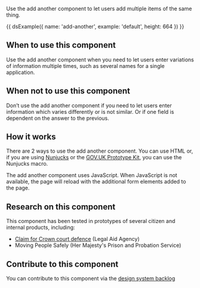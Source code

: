 Use the add another component to let users add multiple items of the same thing.

{{ dsExample({
  name: 'add-another',
  example: 'default',
  height: 664
}) }}

## When to use this component

Use the add another component when you need to let users enter variations of information multiple times, such as several names for a single application.

## When not to use this component

Don’t use the add another component if you need to let users enter information which varies differently or is not similar. Or if one field is dependent on the answer to the previous.

## How it works

There are 2 ways to use the add another component. You can use HTML or, if you are using [Nunjucks](https://mozilla.github.io/nunjucks/) or the [GOV.UK Prototype Kit](https://govuk-prototype-kit.herokuapp.com/), you can use the Nunjucks macro.

The add another component uses JavaScript. When JavaScript is not available, the page will reload with the additional form elements added to the page.

## Research on this component

This component has been tested in prototypes of several citizen and internal products, including:

- [Claim for Crown court defence](https://claim-crown-court-defence.service.gov.uk/) (Legal Aid Agency)
- Moving People Safely (Her Majesty's Prison and Probation Service)

## Contribute to this component

You can contribute to this component via the [design system backlog](https://github.com/ministryofjustice/mojdt-design-system-backlog/issues/6)